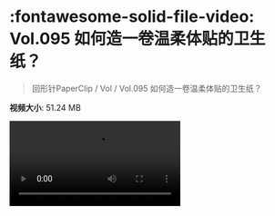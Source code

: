 # :fontawesome-solid-file-video: Vol.095 如何造一卷温柔体贴的卫生纸？

> 回形针PaperClip / Vol / Vol.095 如何造一卷温柔体贴的卫生纸？

**视频大小**: 51.24 MB

<div class="video"><video src="https://file.hsyhx.top/archive/回形针PaperClip/Vol/Vol.095 如何造一卷温柔体贴的卫生纸？.mp4" controls preload>🤔 您的浏览器不支持 video 标签</video></div>